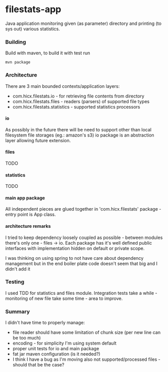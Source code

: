 # filestats-app

Java application monitoring given (as parameter) directory and printing (to sys out) various statistics.

### Building

Build with maven, to build it with test run

``mvn package``

### Architecture

There are 3 main bounded contexts/application layers:

* com.hicx.filestats.io - for retrieving file contents from directory
* com.hicx.filestats.files - readers (parsers) of supported file types
* com.hicx.filestats.statistics - supported statistics processors

#### io

As possibly in the future there will be need to support other than local filesystem file storages (eg.: amazon's s3) io
package is an abstraction layer allowing future extension. 

#### files

TODO

#### statistics

TODO

#### main app package

All independent pieces are glued together in 'com.hicx.filestats' package - entry point is App class.

#### architecture remarks

I tried to keep dependency loosely coupled as possible - between modules there's only one - files -> io.
Each package has it's well defined public interfaces with implementation hidden on default or private scope.

I was thinking on using spring to not have care about dependency management but in the end boiler plate code doesn't seem
that big and I didn't add it

### Testing

I used TDD for statistics and files module.
Integration tests take a while - monitoring of new file take some time - area to improve.

### Summary

I didn't have time to properly manage:
* file reader should have some limitation of chunk size (per new line can be too much)
* encoding - for simplicity I'm using system default
* proper unit tests for io and main package
* fat jar maven configuration (is it needed?)
* I think I have a bug as I'm moving also not supported/processed files - should that be the case?
